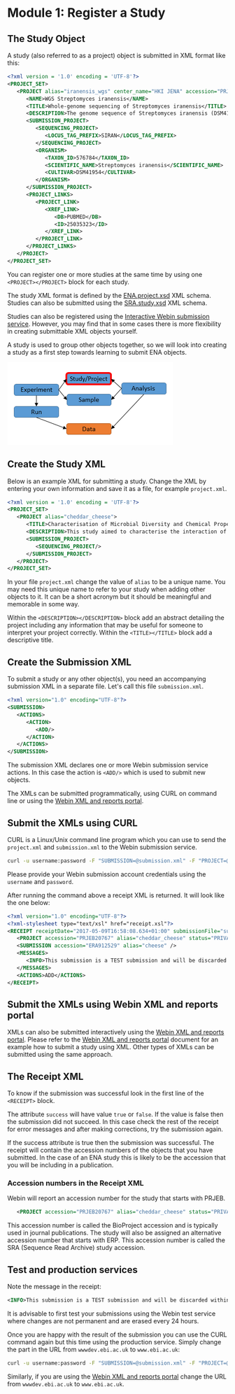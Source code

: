# Module 1: Register a Study

## The Study Object

A study (also referred to as a project) object is submitted in XML format like this:

```xml
<?xml version = '1.0' encoding = 'UTF-8'?>
<PROJECT_SET>
   <PROJECT alias="iranensis_wgs" center_name="HKI JENA" accession="PRJEB5932">
      <NAME>WGS Streptomyces iranensis</NAME>
      <TITLE>Whole-genome sequencing of Streptomyces iranensis</TITLE>
      <DESCRIPTION>The genome sequence of Streptomyces iranensis (DSM41954) was obtained using Illumina HiSeq2000. The genome was assembled using a hybrid assembly approach based on Velvet and Newbler. The resulting genome has been annotated with a specific focus on secondary metabolite gene clusters.</DESCRIPTION>
      <SUBMISSION_PROJECT>
         <SEQUENCING_PROJECT>
            <LOCUS_TAG_PREFIX>SIRAN</LOCUS_TAG_PREFIX>
         </SEQUENCING_PROJECT>
         <ORGANISM>
            <TAXON_ID>576784</TAXON_ID>
            <SCIENTIFIC_NAME>Streptomyces iranensis</SCIENTIFIC_NAME>
            <CULTIVAR>DSM41954</CULTIVAR>
         </ORGANISM>
      </SUBMISSION_PROJECT>
      <PROJECT_LINKS>
         <PROJECT_LINK>
            <XREF_LINK>
               <DB>PUBMED</DB>
               <ID>25035323</ID>
            </XREF_LINK>
         </PROJECT_LINK>
      </PROJECT_LINKS>
   </PROJECT>
</PROJECT_SET>
```

You can register one or more studies at the same time by using one `<PROJECT></PROJECT>` block for each study.

The study XML format is defined by the [ENA.project.xsd](ftp://ftp.sra.ebi.ac.uk/meta/xsd/sra_1_5/ENA.project.xsd) XML schema.
Studies can also be submitted using the [SRA.study.xsd](ftp://ftp.sra.ebi.ac.uk/meta/xsd/sra_1_5/SRA.study.xsd) XML schema.

Studies can also be registered using the [Interactive Webin submission service](mod_02.html). However, you may find that 
in some cases there is more flexibility in creating submittable XML objects yourself. 

A study is used to group other objects together, so we will look into creating a study
as a first step towards learning to submit ENA objects.

![ENA Data Model](images/webin_data_model_study.png) 

## Create the Study XML

Below is an example XML for submitting a study. Change the XML by entering your own information and save it as a file, for example `project.xml`.

```xml
<?xml version = '1.0' encoding = 'UTF-8'?>
<PROJECT_SET>
   <PROJECT alias="cheddar_cheese">
      <TITLE>Characterisation of Microbial Diversity and Chemical Properties of Cheddar Cheese Prepared from Heat-treated Milk</TITLE>
      <DESCRIPTION>This study aimed to characterise the interaction of microbial diversity and chemical properties of Cheddar cheese after three different heat treatments of milk</DESCRIPTION>
      <SUBMISSION_PROJECT>
         <SEQUENCING_PROJECT/>
      </SUBMISSION_PROJECT>
   </PROJECT>
</PROJECT_SET>
```

In your file `project.xml` change the value of `alias` to be a unique name. 
You may need this unique name to refer to your study when adding other objects to it. 
It can be a short acronym but it should be meaningful and memorable in some way.

Within the `<DESCRIPTION></DESCRIPTION>` block add an abstract detailing the project including any information that may be 
useful for someone to interpret your project correctly. Within the `<TITLE></TITLE>` block add a descriptive title. 

## Create the Submission XML

To submit a study or any other object(s), you need an accompanying submission XML in a separate file. 
Let's call this file `submission.xml`. 

```xml
<?xml version="1.0" encoding="UTF-8"?>
<SUBMISSION>
   <ACTIONS>
      <ACTION>
         <ADD/>
      </ACTION>
   </ACTIONS>
</SUBMISSION>
```

The submission XML declares one or more Webin submission service actions. 
In this case the action is `<ADD/>` which is used to submit new objects. 

The XMLs can be submitted programmatically, using CURL on command line or 
using the [Webin XML and reports portal](prog_11.html).

## Submit the XMLs using CURL 

CURL is a Linux/Unix command line program which you can use to send the `project.xml` and `submission.xml`
to the Webin submission service.

```bash
curl -u username:password -F "SUBMISSION=@submission.xml" -F "PROJECT=@project.xml" "https://wwwdev.ebi.ac.uk/ena/submit/drop-box/submit/"
```

Please provide your Webin submission account credentials using the `username` and `password`.

After running the command above a receipt XML is returned. It will look like the one below:

```xml
<?xml version="1.0" encoding="UTF-8"?>
<?xml-stylesheet type="text/xsl" href="receipt.xsl"?>
<RECEIPT receiptDate="2017-05-09T16:58:08.634+01:00" submissionFile="submission.xml" success="true">
   <PROJECT accession="PRJEB20767" alias="cheddar_cheese" status="PRIVATE" />
   <SUBMISSION accession="ERA912529" alias="cheese" />
   <MESSAGES>
      <INFO>This submission is a TEST submission and will be discarded within 24 hours</INFO>
   </MESSAGES>
   <ACTIONS>ADD</ACTIONS>
</RECEIPT>
```

## Submit the XMLs using Webin XML and reports portal

XMLs can also be submitted interactively using the [Webin XML and reports portal](prog_11.html).
Please refer to the [Webin XML and reports portal](prog_11.html) document for an example how
to submit a study using XML. Other types of XMLs can be submitted using the same approach. 

## The Receipt XML

To know if the submission was successful look in the first line of the `<RECEIPT>` block. 

The attribute `success` will have value `true` or `false`. If the value 
is false then the submission did not succeed. In this case check the rest of 
the receipt for error messages and after making corrections, try the submission again. 

If the success attribute is true then the submission was successful. The receipt will 
contain the accession numbers of the objects that you have submitted. In the case of 
an ENA study this is likely to be the accession that you will be including in a 
publication.

### Accession numbers in the Receipt XML

Webin will report an accession number for the study that starts with PRJEB.
 
```xml
   <PROJECT accession="PRJEB20767" alias="cheddar_cheese" status="PRIVATE" />
```
 
This accession number is called the BioProject accession and is typically used in journal publications. The study will
also be assigned an alternative accession number that starts with ERP. This accession number is called the SRA 
(Sequence Read Archive) study accession.

## Test and production services

Note the message in the receipt:
```xml
<INFO>This submission is a TEST submission and will be discarded within 24 hours</INFO>
```

It is advisable to first test your submissions using the Webin test service where changes are not permanent 
and are erased every 24 hours. 

Once you are happy with the result of the submission you can use the CURL command again 
but this time using the production service. Simply change the part in the URL from `wwwdev.ebi.ac.uk` to 
`www.ebi.ac.uk`:

```bash
curl -u username:password -F "SUBMISSION=@submission.xml" -F "PROJECT=@project.xml" "https://www.ebi.ac.uk/ena/submit/drop-box/submit/"
```

Similarly, if you are using the [Webin XML and reports portal](prog_11.html) change the URL from 
`wwwdev.ebi.ac.uk` to `www.ebi.ac.uk`.
